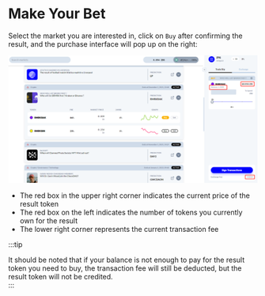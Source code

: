 # Make Your Bet

Select the market you are interested in, click on `Buy` after confirming the
result, and the purchase interface will pop up on the right:

![](https://raw.githubusercontent.com/Whisker17/ImageStoreService/main/image-20211019123722411.png)

- The red box in the upper right corner indicates the current price of the
  result token
- The red box on the left indicates the number of tokens you currently own for
  the result
- The lower right corner represents the current transaction fee

:::tip

It should be noted that if your balance is not enough to pay for the result
token you need to buy, the transaction fee will still be deducted, but the
result token will not be credited.  
:::
